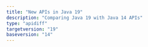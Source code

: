 ```yaml
---
title: "New APIs in Java 19"
description: "Comparing Java 19 with Java 14 APIs"
type: "apidiff"
targetversion: "19"
baseversion: "14"
---
```

